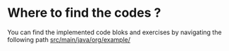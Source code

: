 # Where to find the codes ?
You can find the implemented code bloks and exercises by navigating the following path
[src/main/java/org/example/](https://github.com/NorayrPetrosyan/Weekly-report-codes/tree/24.10-28.10/src/main/java/org/example)
